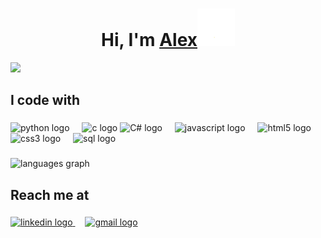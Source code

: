 ###

<p align="center">
  <h1 align="center">Hi, I'm <a href="https://github.com/Nachofc333">Alex<a><img src="https://github.com/Kathryn-Jie/Kathryn-Jie/blob/main/wave.gif" width="60px"/></h1>
    
  <img height="200" src="https://miro.medium.com/v2/resize:fit:1400/1*uZyxmY6_LIY-EgTx8_GKrQ.gif"  />
</p>



###

<h2 align="left">I code with</h2>

###

<div align="left">
  <img
    src="https://cdn.jsdelivr.net/gh/devicons/devicon/icons/python/python-original.svg"
    alt="python logo"
    width="40"
  />
  <span style="display:inline-block;width:12px;"></span>
  <img
    src="https://cdn.jsdelivr.net/gh/devicons/devicon/icons/c/c-original.svg"
    alt="c logo"
    width="40"
  />
  <img
  src="https://cdn.jsdelivr.net/gh/devicons/devicon/icons/csharp/csharp-original.svg"
  alt="C# logo"
  width="40"
  />
  <span style="display:inline-block;width:12px;"></span>
  <img
    src="https://cdn.jsdelivr.net/gh/devicons/devicon/icons/javascript/javascript-original.svg"
    alt="javascript logo"
    width="40"
  />
  <span style="display:inline-block;width:12px;"></span>
  <img
    src="https://cdn.jsdelivr.net/gh/devicons/devicon/icons/html5/html5-original.svg"
    alt="html5 logo"
    width="40"
  />
  <span style="display:inline-block;width:12px;"></span>
  <img
    src="https://cdn.jsdelivr.net/gh/devicons/devicon/icons/css3/css3-original.svg"
    alt="css3 logo"
    width="40"
  />
  <span style="display:inline-block;width:12px;"></span>
  <img
    src="https://encrypted-tbn0.gstatic.com/images?q=tbn:ANd9GcQMMMws7rPtchjHY5odL-gMT_qlY3ASpQPQWw&s"
    alt="sql logo"
    width="40"
  />
</div>

###

<div align="left">
  <img src="https://github-readme-stats.vercel.app/api/top-langs?username=alejandrocuestagarcia&locale=en&hide_title=false&layout=compact&card_width=320&langs_count=6&theme=dracula&hide_border=false&order=2" height="150" alt="languages graph"  />
</div>

###

<h2 align="left">Reach me at</h2>

###

<div align="left">
  <a href="https://www.linkedin.com/in/alejandro-cuesta-garcia" target="_blank">
    <img src="https://cdn.jsdelivr.net/gh/devicons/devicon/icons/linkedin/linkedin-original.svg" width="40" height="40" alt="linkedin logo" />
  </a>
  <span style="display:inline-block;width:12px;"></span>
  <a href="mailto:n.alejandro.cuesta.garcia@gmail.com" target="_blank">
    <img src="https://upload.wikimedia.org/wikipedia/commons/4/4e/Gmail_Icon.png" width="40" height="40" alt="gmail logo" />
  </a>
</div>

###
